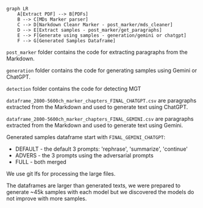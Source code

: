 
```mermaid
graph LR
    A[Extract PDF] --> B[PDFs]
    B --> C[MDs Marker parser]
    C --> D[Narkdown Cleanr Marker - post_marker/mds_cleaner]
    D --> E[Extract samples - post_marker/get_paragraphs]
    E --> F[Generate using samples - generation/gemini or chatgpt]
    F --> G[Generated Samples Dataframe]
```

`post_marker` folder contains the code for extracting paragraphs from the Markdown.

`generation` folder contains the code for generating samples using Gemini or ChatGPT.

`detection` folder contains the code for detecting MGT

`dataframe_2800-5600ch_marker_chapters_FINAL_CHATGPT.csv` are paragraphs extracted from the Markdown and used to generate text using ChatGPT.

`dataframe_2800-5600ch_marker_chapters_FINAL_GEMINI.csv` are paragraphs extracted from the Markdown and used to generate text using Gemini.

Generated samples dataframe start with `FINAL_GEMINI_CHATGPT`:
- DEFAULT - the default 3 prompts: 'rephrase', 'summarize', 'continue'
- ADVERS - the 3 prompts using the adversarial prompts
- FULL - both merged



We use git lfs for processing the large files.

The dataframes are larger than generated texts, we were prepared to generate ~45k samples with each model but we discovered the models do not improve with more samples.
